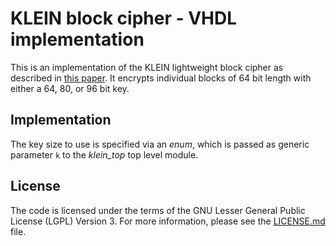 # KLEIN block cipher - VHDL implementation

This is an implementation of the KLEIN lightweight block cipher
as described in [this paper](https://link.springer.com/chapter/10.1007/978-3-642-25286-0_1).
It encrypts individual blocks of 64 bit length with either a
64, 80, or 96 bit key.

## Implementation

The key size to use is specified via an *enum*, which is passed
as generic parameter `k` to the *klein_top* top level module.

## License
The code is licensed under the terms of the GNU Lesser General
Public License (LGPL) Version 3. For more information, please see
the [LICENSE.md](LICENSE.md) file.
